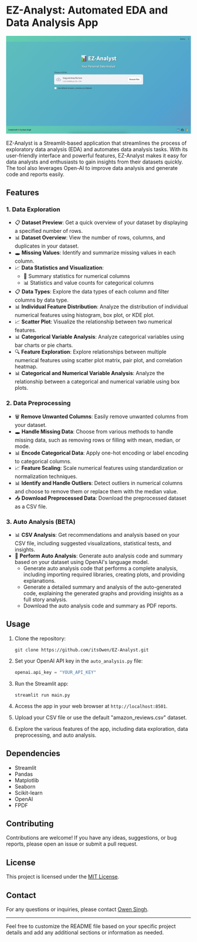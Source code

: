 # EZ-Analyst: Automated EDA and Data Analysis App

![EZ-Analyst Logo](images/main.png)

EZ-Analyst is a Streamlit-based application that streamlines the process of exploratory data analysis (EDA) and automates data analysis tasks. With its user-friendly interface and powerful features, EZ-Analyst makes it easy for data analysts and enthusiasts to gain insights from their datasets quickly. The tool also leverages Open-AI to improve data analysis and generate code and reports easily.

## Features

### 1. Data Exploration

- 📋 **Dataset Preview**: Get a quick overview of your dataset by displaying a specified number of rows.
- 📊 **Dataset Overview**: View the number of rows, columns, and duplicates in your dataset.
- 🕳️ **Missing Values**: Identify and summarize missing values in each column.
- 📈 **Data Statistics and Visualization**:
  - 🔢 Summary statistics for numerical columns
  - 📊 Statistics and value counts for categorical columns
- 📋 **Data Types**: Explore the data types of each column and filter columns by data type.
- 📊 **Individual Feature Distribution**: Analyze the distribution of individual numerical features using histogram, box plot, or KDE plot.
- 📈 **Scatter Plot**: Visualize the relationship between two numerical features.
- 📊 **Categorical Variable Analysis**: Analyze categorical variables using bar charts or pie charts.
- 🔍 **Feature Exploration**: Explore relationships between multiple numerical features using scatter plot matrix, pair plot, and correlation heatmap.
- 📊 **Categorical and Numerical Variable Analysis**: Analyze the relationship between a categorical and numerical variable using box plots.

### 2. Data Preprocessing

- 🗑️ **Remove Unwanted Columns**: Easily remove unwanted columns from your dataset.
- 🕳️ **Handle Missing Data**: Choose from various methods to handle missing data, such as removing rows or filling with mean, median, or mode.
- 📊 **Encode Categorical Data**: Apply one-hot encoding or label encoding to categorical columns.
- 📈 **Feature Scaling**: Scale numerical features using standardization or normalization techniques.
- 📊 **Identify and Handle Outliers**: Detect outliers in numerical columns and choose to remove them or replace them with the median value.
- 📥 **Download Preprocessed Data**: Download the preprocessed dataset as a CSV file.

### 3. Auto Analysis (BETA)

- 📊 **CSV Analysis**: Get recommendations and analysis based on your CSV file, including suggested visualizations, statistical tests, and insights.
- 🤖 **Perform Auto Analysis**: Generate auto analysis code and summary based on your dataset using OpenAI's language model.
  - Generate auto analysis code that performs a complete analysis, including importing required libraries, creating plots, and providing explanations.
  - Generate a detailed summary and analysis of the auto-generated code, explaining the generated graphs and providing insights as a full story analysis.
  - Download the auto analysis code and summary as PDF reports.

## Usage

1. Clone the repository:
   ```
   git clone https://github.com/itsOwen/EZ-Analyst.git
   ```

2. Set your OpenAI API key in the `auto_analysis.py` file:
   ```python
   openai.api_key = "YOUR_API_KEY"
   ```

3. Run the Streamlit app:
   ```
   streamlit run main.py
   ```

4. Access the app in your web browser at `http://localhost:8501`.

5. Upload your CSV file or use the default "amazon_reviews.csv" dataset.

6. Explore the various features of the app, including data exploration, data preprocessing, and auto analysis.

## Dependencies

- Streamlit
- Pandas
- Matplotlib
- Seaborn
- Scikit-learn
- OpenAI
- FPDF

## Contributing

Contributions are welcome! If you have any ideas, suggestions, or bug reports, please open an issue or submit a pull request.

## License

This project is licensed under the [MIT License](LICENSE).

## Contact

For any questions or inquiries, please contact [Owen Singh](mailto:owensingh72@gmail.com).

---

Feel free to customize the README file based on your specific project details and add any additional sections or information as needed.

